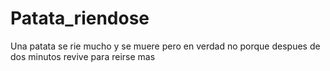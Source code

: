 # Patata_riendose
Una patata se rie mucho y se muere pero en verdad no porque despues de dos minutos revive para reirse mas
